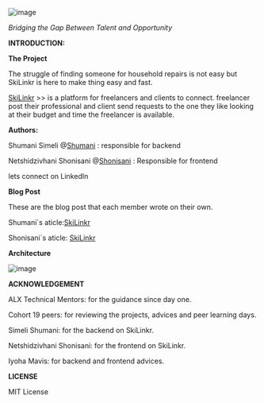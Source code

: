 ![image](https://github.com/Sanieeme/SkiLinkr_v2/assets/138012421/162c6be6-dc56-4e4a-921e-cae8537dadcb)

*Bridging the Gap Between Talent and Opportunity*

**INTRODUCTION:**

**The Project**

The struggle of finding someone for household repairs is not easy but SkiLinkr is here to make thing easy and fast.

[SkiLinkr](https://vho-shumani.github.io./) >> is a platform for freelancers and clients to connect. freelancer post their professional and client send requests to the one they like looking at their budget and time the freelancer is available.

**Authors:**

Shumani Simeli @[Shumani](https://discord.com/channels/@me/1232641128172486747/1250572748116463647) : responsible for backend

Netshidzivhani Shonisani @[Shonisani](https://www.linkedin.com/in/shonisani-netshidzivhani-b7574a22a/) : Responsible for frontend

lets connect on LinkedIn

**Blog Post**

These are the blog post that each member wrote on their own.

Shumani`s aticle:[SkiLinkr](https://discord.com/channels/@me/1232641128172486747/1250572748116463647)

Shonisani`s aticle: [SkiLinkr](https://medium.com/@shoneesani/skilinkr-18a7fee2ce0c)

**Architecture**

![image](https://github.com/Sanieeme/SkiLinkr_v2/assets/138012421/66a190ea-b456-409e-b725-3b1196d468b0)

**ACKNOWLEDGEMENT**


ALX Technical Mentors: for the guidance since day one.

Cohort 19 peers: for reviewing the projects, advices and peer learning days.

Simeli Shumani: for the backend on SkiLinkr.

Netshidzivhani Shonisani: for the frontend on SkiLinkr.

Iyoha Mavis: for backend and frontend advices.


**LICENSE**

MIT License

